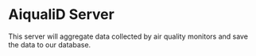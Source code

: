 # AiqualiD Server

This server will aggregate data collected by air quality monitors and save the data to our database.